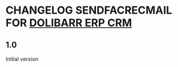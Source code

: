 # CHANGELOG SENDFACRECMAIL FOR <a href="https://www.dolibarr.org">DOLIBARR ERP CRM</a>

## 1.0
Initial version

